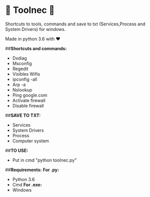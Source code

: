 # :full_moon_with_face: **Toolnec** :new_moon_with_face:
Shortcuts to tools, commands and save to txt (Services,Process and System Drivers) for windows.

Made in python 3.6 with :heart:


##**Shortcuts and commands:**
 * Dxdiag
 * Msconfig
 * Regedit
 * Visibles Wifis
 * ipconfig -all
 * Arp -a
 * Nslookup
 * Ping google.com
 * Activate firewall
 * Disable firewall

##**SAVE TO TXT:**
 * Services
 * System Drivers
 * Process
 * Computer system


##**TO USE:**
 * Put in cmd "python toolnec.py" 

##**Requirements:**
**For .py:**
 * Python 3.6
 * Cmd 
**For .exe:**
 * Windows
